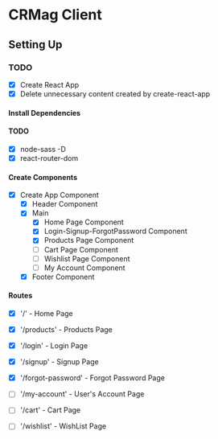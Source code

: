 # CRMag Client

## Setting Up
### TODO

- [x] Create React App
- [x] Delete unnecessary content created by create-react-app

#### Install Dependencies
#### TODO
- [x] node-sass -D
- [x] react-router-dom

#### Create Components
- [x] Create App Component
    - [x] Header Component
    - [x] Main
        - [x] Home Page Component
        - [x] Login-Signup-ForgotPassword Component
        - [x] Products Page Component
        - [ ] Cart Page Component
        - [ ] Wishlist Page Component
        - [ ] My Account Component
    - [x] Footer Component

#### Routes
- [x] '/' - Home Page
- [x] '/products' - Products Page
- [x] '/login' - Login Page
- [x] '/signup' - Signup Page
- [x] '/forgot-password' - Forgot Password Page
- [ ] '/my-account' - User's Account Page
- [ ] '/cart' - Cart Page
- [ ] '/wishlist' - WishList Page

